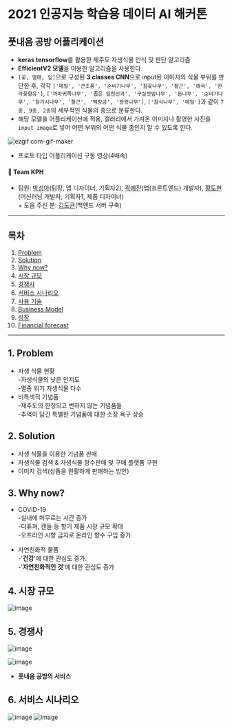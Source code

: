  # 2021 인공지능 학습용 데이터 AI 해커톤
 ## 풋내음 공방 어플리케이션
- **keras tensorflow**를 활용한 제주도 자생식물 인식 및 판단 알고리즘    
- **EfficientV2 모델**을 이용한 알고리즘을 사용한다. 
- `[꽃, 열매, 잎]`으로 구성된 **3 classes CNN**으로 input된 이미지의 식물 부위를 판단한 후, 각각 `['메밀', '큰조롱', '순비기나무', '참꽃나무', '황근', '해국', '한라꽃향유']`, `['까마귀쪽나무', '좁은 잎천선과', '구실잣밤나무', '돈나무', '순비기나무', '참가시나무', '황근', '백량금', '꽝꽝나무']`, `['참식나무', '메밀']`과 같이 `7종, 9종, 2종`의 세부적인 식물의 종으로 분류한다. 
- 해당 모델을 어플리케이션에 적용, 갤러리에서 가져온 이미지나 촬영한 사진을 `input image`로 넣어 어떤 부위의 어떤 식물 종인지 알 수 있도록 한다. 

![ezgif com-gif-maker](https://user-images.githubusercontent.com/81740134/150679385-a0a86a08-e9c2-4a5e-a2f3-2715a65b770a.gif)

- 프로토 타입 어플리케이션 구동 영상(4배속)

#### 💜 Team KPH
- 팀원: [박성아](https://github.com/seonga76)(팀장, 앱 디자이너, 기획자2), [곽예진](https://github.com/Kwakyejin)(앱(프론트엔드) 개발자), [황도현](https://github.com/HwangDoHyun28)(머신러닝 개발자, 기획자1, 제품 디자이너) <br>+ 도움 주신 분: [김도균](https://github.com/jasper200207)(백엔드 서버 구축)
--------------
## 목차
1. [Problem](#1-Problem)
2. [Solution](#2-Solution)
3. [Why now?](#3-Why-now?)
4. [시장 규모](#4-시장-규모) 
5. [경쟁사](#5-경쟁사)
6. [서비스 시나리오](#6-서비스-시나리오)
7. [사용 기술](#7-사용-기술)
8. [Business Model](#8-Business-Model)
9. [성장](#9-성장)
10. [Financial forecast](#Financial-forecast)


-------------------------

## 1. Problem
- 자생 식물 현황<br>
-자생식물의 낮은 인지도<br>
-멸종 위기 자생식물 다수<br>
- 비특색적 기념품<br>
-제주도의 한정되고 변하지 않는 기념품들<br>
-추억이 담긴 특별한 기념품에 대한 소장 욕구 상승<br>


## 2. Solution
- 자생 식물을 이용한 기념품 판매
- 자생식물 검색 & 자생식물 향수판매 및 구매 플랫폼 구현
- 이미지 검색(상품을 원활하게 판매하는 방안)


## 3. Why now?
- COVID-19<br>
-실내에 머무르는 시간 증가<br>
-디퓨져, 캔들 등 향기 제품 시장 규모 확대<br>
-오프라인 시향 금지로 온라인 향수 구입 증가<br>

- 자연친화적 물품<br>
-'**건강**'에 대한 관심도 증가.<br>
-'**자연친화적인 것**'에 대한 관심도 증가<br>


## 4. 시장 규모
![image](https://user-images.githubusercontent.com/81740134/150682620-a0e547f9-b062-4f24-a01e-fc3edd919fa5.png)


## 5. 경쟁사
![image](https://user-images.githubusercontent.com/81740134/150682792-bc415af3-11a9-45d5-95b6-deb058b6707d.png)

![image](https://user-images.githubusercontent.com/81740134/150682841-179f2eab-ed5b-47b4-a721-1093501aadfd.png)
- **풋내음 공방의 서비스**


## 6. 서비스 시나리오
![image](https://user-images.githubusercontent.com/81740134/150682983-73bb7b17-ae6a-485d-898c-374b6012ceda.png)
![image](https://user-images.githubusercontent.com/81740134/150683069-2f785635-d950-42ed-abfe-5bc1e5685278.png)
